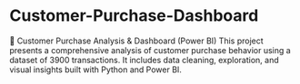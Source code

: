 # Customer-Purchase-Dashboard
🧠 Customer Purchase Analysis &amp; Dashboard (Power BI) This project presents a comprehensive analysis of customer purchase behavior using a dataset of 3900 transactions. It includes data cleaning, exploration, and visual insights built with Python and Power BI.
